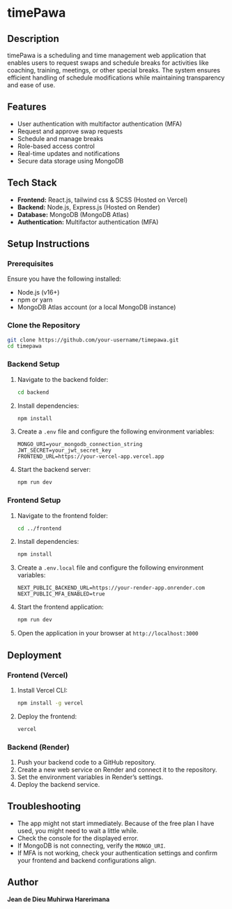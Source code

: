 # timePawa

## Description
timePawa is a scheduling and time management web application that enables users to request swaps and schedule breaks for activities like coaching, training, meetings, or other special breaks. The system ensures efficient handling of schedule modifications while maintaining transparency and ease of use.

## Features
- User authentication with multifactor authentication (MFA)
- Request and approve swap requests
- Schedule and manage breaks
- Role-based access control
- Real-time updates and notifications
- Secure data storage using MongoDB

## Tech Stack
- **Frontend:** React.js, tailwind css & SCSS (Hosted on Vercel)
- **Backend:** Node.js, Express.js (Hosted on Render)
- **Database:** MongoDB (MongoDB Atlas)
- **Authentication:** Multifactor authentication (MFA)

## Setup Instructions
### Prerequisites
Ensure you have the following installed:
- Node.js (v16+)
- npm or yarn
- MongoDB Atlas account (or a local MongoDB instance)

### Clone the Repository
```sh
git clone https://github.com/your-username/timepawa.git
cd timepawa
```

### Backend Setup
1. Navigate to the backend folder:
   ```sh
   cd backend
   ```
2. Install dependencies:
   ```sh
   npm install
   ```
3. Create a `.env` file and configure the following environment variables:
   ```env
   MONGO_URI=your_mongodb_connection_string
   JWT_SECRET=your_jwt_secret_key
   FRONTEND_URL=https://your-vercel-app.vercel.app
   ```
4. Start the backend server:
   ```sh
   npm run dev
   ```

### Frontend Setup
1. Navigate to the frontend folder:
   ```sh
   cd ../frontend
   ```
2. Install dependencies:
   ```sh
   npm install
   ```
3. Create a `.env.local` file and configure the following environment variables:
   ```env
   NEXT_PUBLIC_BACKEND_URL=https://your-render-app.onrender.com
   NEXT_PUBLIC_MFA_ENABLED=true
   ```
4. Start the frontend application:
   ```sh
   npm run dev
   ```
5. Open the application in your browser at `http://localhost:3000`

## Deployment
### Frontend (Vercel)
1. Install Vercel CLI:
   ```sh
   npm install -g vercel
   ```
2. Deploy the frontend:
   ```sh
   vercel
   ```

### Backend (Render)
1. Push your backend code to a GitHub repository.
2. Create a new web service on Render and connect it to the repository.
3. Set the environment variables in Render’s settings.
4. Deploy the backend service.


## Troubleshooting
-  The app might not start immediately. Because of the free plan I have used, you might need to wait a little while.
- Check the console for the displayed error.    
- If MongoDB is not connecting, verify the `MONGO_URI`.
- If MFA is not working, check your authentication settings and confirm your frontend and backend configurations align.

## Author
**Jean de Dieu Muhirwa Harerimana**
